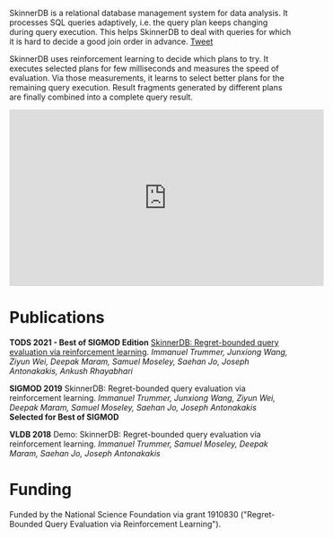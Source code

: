 SkinnerDB is a relational database management system for data analysis. It processes SQL queries adaptively, i.e. the query plan keeps changing during query execution. This helps SkinnerDB to deal with queries for which it is hard to decide a good join order in advance. <a class="twitter-share-button" href="https://twitter.com/intent/tweet?text=SkinnerDB%20learns%20optimal%20join%20orders%20during%20query%20processing%20-%20check%20it%20out%21%20%40ImmanuelTrummer%20%23ML%20%23AI%20%23Databases%20%23SQL">
Tweet</a><script async="" src="https://platform.twitter.com/widgets.js" charset="utf-8"></script>

SkinnerDB uses reinforcement learning to decide which plans to try. It executes selected plans for few milliseconds and measures the speed of evaluation. Via those measurements, it learns to select better plans for the remaining query execution. Result fragments generated by different plans are finally combined into a complete query result.

<p align="center">
  <iframe width="560" height="315" src="https://www.youtube.com/embed/VvYSaodEdrM" title="YouTube video player" frameborder="0" allow="accelerometer; autoplay; clipboard-write; encrypted-media; gyroscope; picture-in-picture" allowfullscreen></iframe>
</p>

# Publications

**TODS 2021 - Best of SIGMOD Edition** [SkinnerDB: Regret-bounded query evaluation via reinforcement learning](https://dl.acm.org/doi/10.1145/3464389). _Immanuel Trummer, Junxiong Wang, Ziyun Wei, Deepak Maram, Samuel Moseley, Saehan Jo, Joseph Antonakakis, Ankush Rhayabhari_

**SIGMOD 2019** SkinnerDB: Regret-bounded query evaluation via reinforcement learning. _Immanuel Trummer, Junxiong Wang, Ziyun Wei, Deepak Maram, Samuel Moseley, Saehan Jo, Joseph Antonakakis_ **Selected for Best of SIGMOD**

**VLDB 2018** Demo: SkinnerDB: Regret-bounded query evaluation via reinforcement learning.  _Immanuel Trummer, Samuel Moseley, Deepak Maram, Saehan Jo, Joseph Antonakakis_

# Funding

Funded by the National Science Foundation via grant 1910830 ("Regret-Bounded Query Evaluation via Reinforcement Learning").
